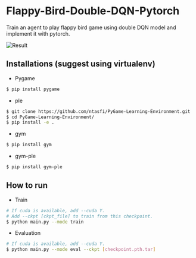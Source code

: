 # Flappy-Bird-Double-DQN-Pytorch
Train an agent to play flappy bird game using double DQN model and implement it with pytorch.

![Result](result.gif)


## Installations (suggest using virtualenv)
* Pygame
```bash
$ pip install pygame
```
* ple
```bash
$ git clone https://github.com/ntasfi/PyGame-Learning-Environment.git
$ cd PyGame-Learning-Environment/
$ pip install -e .
```
* gym
```bash
$ pip install gym
```
* gym-ple
```bash
$ pip install gym-ple
```

## How to run
* Train
```bash
# If cuda is available, add --cuda Y.
# Add --ckpt [ckpt_file] to train from this checkpoint. 
$ python main.py --mode train 
```
* Evaluation
```bash
# If cuda is available, add --cuda Y.
$ python main.py --mode eval --ckpt [checkpoint.pth.tar]
```
